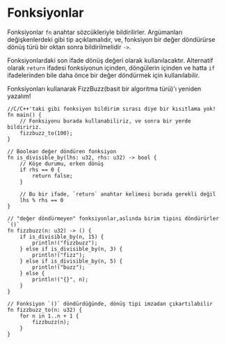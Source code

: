 # Fonksiyonlar

Fonksiyonlar `fn` anahtar sözcükleriyle bildirilirler. Argümanları değişkenlerdeki gibi tip açıklamalıdır, ve, fonksiyon bir değer döndürürse dönüş türü bir oktan sonra bildirilmelidir `->`.

Fonksiyonlardaki son ifade dönüş değeri olarak kullanılacaktır.
Alternatif olarak `return` ifadesi fonksiyonun içinden, döngülerin içinden ve hatta `if` ifadelerinden bile daha önce bir değer döndürmek için kullanılabilir.

Fonksiyonları kullanarak FizzBuzz(basit bir algoritma türü)'ı yeniden yazalım!

```rust,editable
//C/C++'taki gibi fonksiyon bildirim sırası diye bir kısıtlama yok!
fn main() {
    // Fonksiyonu burada kullanabiliriz, ve sonra bir yerde bildiririz.
    fizzbuzz_to(100);
}

// Boolean değer döndüren fonksiyon
fn is_divisible_by(lhs: u32, rhs: u32) -> bool {
    // Köşe durumu, erken dönüş
    if rhs == 0 {
        return false;
    }

    // Bu bir ifade, `return` anahtar kelimesi burada gerekli değil
    lhs % rhs == 0
}

// "değer döndürmeyen" fonksiyonlar,aslında birim tipini döndürürler `()`
fn fizzbuzz(n: u32) -> () {
    if is_divisible_by(n, 15) {
        println!("fizzbuzz");
    } else if is_divisible_by(n, 3) {
        println!("fizz");
    } else if is_divisible_by(n, 5) {
        println!("buzz");
    } else {
        println!("{}", n);
    }
}

// Fonksiyon `()` döndürdüğünde, dönüş tipi imzadan çıkartılabilir
fn fizzbuzz_to(n: u32) {
    for n in 1..n + 1 {
        fizzbuzz(n);
    }
}
```
